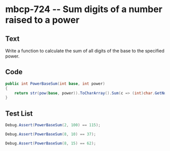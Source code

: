 # mbcp-724 -- Sum digits of a number raised to a power

## Text

Write a function to calculate the sum of all digits of the base to the specified power.

## Code

```csharp
public int PowerBaseSum(int base, int power)
{
    return str(pow(base, power)).ToCharArray().Sum(c => (int)char.GetNumericValue(c));
}
```

## Test List

```csharp
Debug.Assert(PowerBaseSum(2, 100) == 115);
```

```csharp
Debug.Assert(PowerBaseSum(8, 10) == 37);
```

```csharp
Debug.Assert(PowerBaseSum(8, 15) == 62);
```
